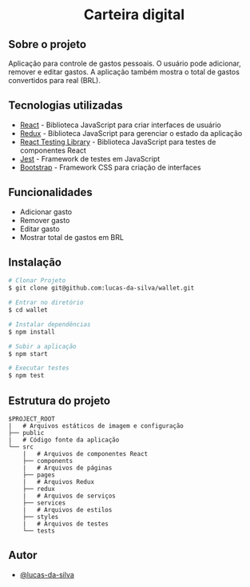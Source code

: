 <h1 align="center">Carteira digital</h1>

## Sobre o projeto

Aplicação para controle de gastos pessoais. O usuário pode adicionar, remover e editar gastos. A aplicação também mostra o total de gastos convertidos para real (BRL).

## Tecnologias utilizadas

- [React](https://pt-br.reactjs.org/) - Biblioteca JavaScript para criar interfaces de usuário
- [Redux](https://redux.js.org/) - Biblioteca JavaScript para gerenciar o estado da aplicação
- [React Testing Library](https://testing-library.com/docs/react-testing-library/intro/) - Biblioteca JavaScript para testes de componentes React
- [Jest](https://jestjs.io/) - Framework de testes em JavaScript
- [Bootstrap](https://getbootstrap.com/) - Framework CSS para criação de interfaces

## Funcionalidades

- Adicionar gasto
- Remover gasto
- Editar gasto
- Mostrar total de gastos em BRL

## Instalação

```bash
# Clonar Projeto
$ git clone git@github.com:lucas-da-silva/wallet.git

# Entrar no diretório
$ cd wallet

# Instalar dependências
$ npm install

# Subir a aplicação
$ npm start

# Executar testes
$ npm test 
```

## Estrutura do projeto

```
$PROJECT_ROOT
|   # Arquivos estáticos de imagem e configuração
├── public
|   # Código fonte da aplicação
└── src
    |   # Arquivos de componentes React
    ├── components
    |   # Arquivos de páginas
    ├── pages
    |   # Arquivos Redux
    ├── redux
    |   # Arquivos de serviços
    ├── services
    |   # Arquivos de estilos
    ├── styles
    |   # Arquivos de testes
    └── tests
```

## Autor

-   [@lucas-da-silva](https://github.com/lucas-da-silva)
